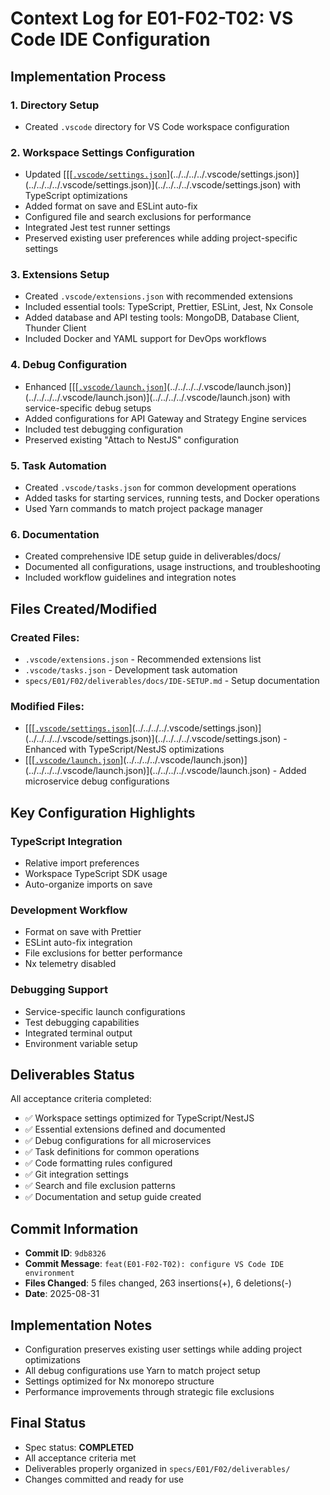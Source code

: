 # Context Log for E01-F02-T02: VS Code IDE Configuration

## Implementation Process

### 1. Directory Setup

- Created `.vscode` directory for VS Code workspace configuration

### 2. Workspace Settings Configuration

- Updated [[[[`.vscode/settings.json`](../../../../.vscode/settings.json)](../../../../.vscode/settings.json)](../../../../.vscode/settings.json)](../../../../.vscode/settings.json) with TypeScript optimizations
- Added format on save and ESLint auto-fix
- Configured file and search exclusions for performance
- Integrated Jest test runner settings
- Preserved existing user preferences while adding project-specific settings

### 3. Extensions Setup

- Created `.vscode/extensions.json` with recommended extensions
- Included essential tools: TypeScript, Prettier, ESLint, Jest, Nx Console
- Added database and API testing tools: MongoDB, Database Client, Thunder Client
- Included Docker and YAML support for DevOps workflows

### 4. Debug Configuration

- Enhanced [[[[`.vscode/launch.json`](../../../../.vscode/launch.json)](../../../../.vscode/launch.json)](../../../../.vscode/launch.json)](../../../../.vscode/launch.json) with service-specific debug setups
- Added configurations for API Gateway and Strategy Engine services
- Included test debugging configuration
- Preserved existing "Attach to NestJS" configuration

### 5. Task Automation

- Created `.vscode/tasks.json` for common development operations
- Added tasks for starting services, running tests, and Docker operations
- Used Yarn commands to match project package manager

### 6. Documentation

- Created comprehensive IDE setup guide in deliverables/docs/
- Documented all configurations, usage instructions, and troubleshooting
- Included workflow guidelines and integration notes

## Files Created/Modified

### Created Files:

- `.vscode/extensions.json` - Recommended extensions list
- `.vscode/tasks.json` - Development task automation
- `specs/E01/F02/deliverables/docs/IDE-SETUP.md` - Setup documentation

### Modified Files:

- [[[[`.vscode/settings.json`](../../../../.vscode/settings.json)](../../../../.vscode/settings.json)](../../../../.vscode/settings.json)](../../../../.vscode/settings.json) - Enhanced with TypeScript/NestJS optimizations
- [[[[`.vscode/launch.json`](../../../../.vscode/launch.json)](../../../../.vscode/launch.json)](../../../../.vscode/launch.json)](../../../../.vscode/launch.json) - Added microservice debug configurations

## Key Configuration Highlights

### TypeScript Integration

- Relative import preferences
- Workspace TypeScript SDK usage
- Auto-organize imports on save

### Development Workflow

- Format on save with Prettier
- ESLint auto-fix integration
- File exclusions for better performance
- Nx telemetry disabled

### Debugging Support

- Service-specific launch configurations
- Test debugging capabilities
- Integrated terminal output
- Environment variable setup

## Deliverables Status

All acceptance criteria completed:

- ✅ Workspace settings optimized for TypeScript/NestJS
- ✅ Essential extensions defined and documented
- ✅ Debug configurations for all microservices
- ✅ Task definitions for common operations
- ✅ Code formatting rules configured
- ✅ Git integration settings
- ✅ Search and file exclusion patterns
- ✅ Documentation and setup guide created

## Commit Information

- **Commit ID**: `9db8326`
- **Commit Message**: `feat(E01-F02-T02): configure VS Code IDE environment`
- **Files Changed**: 5 files changed, 263 insertions(+), 6 deletions(-)
- **Date**: 2025-08-31

## Implementation Notes

- Configuration preserves existing user settings while adding project optimizations
- All debug configurations use Yarn to match project setup
- Settings optimized for Nx monorepo structure
- Performance improvements through strategic file exclusions

## Final Status

- Spec status: **COMPLETED**
- All acceptance criteria met
- Deliverables properly organized in `specs/E01/F02/deliverables/`
- Changes committed and ready for use
